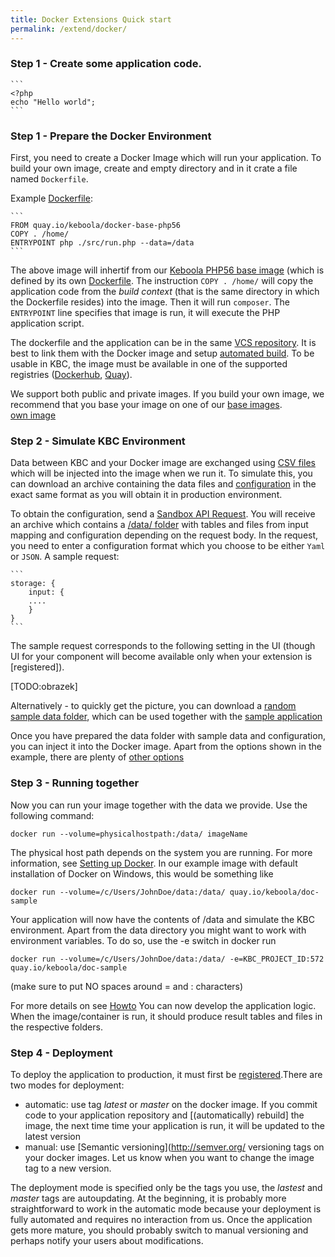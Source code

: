 ```yaml
---
title: Docker Extensions Quick start
permalink: /extend/docker/
---
```


### Step 1 - Create some application code.


    ```
    <?php
    echo "Hello world";
    ```


### Step 1 - Prepare the Docker Environment
First, you need to create a Docker Image which will run your application. To build your own image, create
and empty directory and in it crate a file named `Dockerfile`. 

Example [Dockerfile](https://github.com/kebool):

	```
	FROM quay.io/keboola/docker-base-php56
    COPY . /home/
    ENTRYPOINT php ./src/run.php --data=/data
	```

The above image will inhertif from our [Keboola PHP56 base image](https://quay.io/repository/keboola/docker-base-php56)
(which is defined by its own [Dockerfile](https://github.com/keboola/docker-base-php56/blob/master/Dockerfile).
The instruction `COPY . /home/` will copy the application code from the *build context* 
(that is the same directory in which the Dockerfile resides) into the image. Then it will run
`composer`. The `ENTRYPOINT` line specifies that image is run, it will execute the PHP application script. 

The dockerfile and the application can be in the same [VCS repository](https:/github.com). It is best to link 
them with the Docker image and setup [automated build](/extend/docker/tutorial/automated-build/). To 
be usable in KBC, the image must be available in one of the supported registries ([Dockerhub](), [Quay]()).

We support both public and private images. If you build your own image, we recommend that you base your image
 on one of our [base images](/extend/docker/images/).  
[own image](/extend/docker/howto/)

### Step 2 - Simulate KBC Environment
Data between KBC and your Docker image are exchanged using [CSV files](/extend/common-interface/) which will be 
injected into the image when we run it. To simulate this, you can download an archive containing the data files 
and [configuration](/extend/common-interface/config-file/) in the exact same format as you will obtain it
in production environment.

To obtain the configuration, send a [Sandbox API Request](/extend/common-interface/sandbox/). You will receive an 
archive which contains a [/data/ folder](/extend/common-interface/) with tables and files from input mapping and
configuration depending on the request body. In the request, you need to enter a configuration format which 
you choose to be either `Yaml` or `JSON`. A sample request:

	```
	storage: {
		input: {
		....
		}
	}
	```
 
The sample request corresponds to the following setting in the UI (though UI for your component will become 
available only when your extension is [registered]). 

[TODO:obrazek]

Alternatively - to quickly get the picture, you can download a [random sample data folder](), which can be used
together with the [sample application](/docker-demo-app/)

Once you have prepared the data folder with sample data and configuration, you can inject it into the Docker image. 
Apart from the options shown in the example, there are plenty of [other options](/extend/common-interface/config-file/)


### Step 3 - Running together
Now you can run your image together with the data we provide. Use the following command:

`docker run --volume=physicalhostpath:/data/ imageName`

The physical host path depends on the system you are running. For more information, 
see [Setting up Docker](/extend/docker/tutorial/sharing-files/). In our example image with default installation of Docker on 
Windows, this would be something like

`docker run --volume=/c/Users/JohnDoe/data:/data/ quay.io/keboola/doc-sample`

Your application will now have the contents of /data and simulate the KBC environment. Apart from the data directory you 
might want to work with environment variables. To do so, use the -e switch in docker run

`docker run --volume=/c/Users/JohnDoe/data:/data/ -e=KBC_PROJECT_ID:572 quay.io/keboola/doc-sample`

(make sure to put NO spaces around = and : characters)

For more details on see [Howto](/extend/docker/running/) You can now develop the application logic. 
When the image/container is run, it should produce result tables and files in the respective folders.

### Step 4 - Deployment
To deploy the application to production, it must first be [registered](/extend/registration/).There are two modes for deployment:

- automatic: use tag *latest* or *master* on the docker image. If you commit code to your application 
repository and [(automatically) rebuild] the image, the next time time your application is run, 
it will be updated to the latest version
- manual: use [Semantic versioning](http://semver.org/ versioning tags on your docker images. 
Let us know when you want to change the image tag to a new version. 

The deployment mode is specified only be the tags you use, the *lastest* and *master* tags are autoupdating.
At the beginning, it is probably more straightforward to work in the automatic mode because your deployment is 
fully automated and requires no interaction from us. Once the application gets more mature, you should probably 
switch to manual versioning and perhaps notify your users about modifications.

